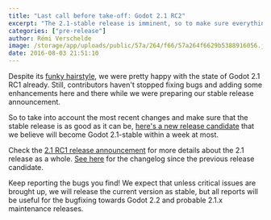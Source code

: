 ```yaml
---
title: "Last call before take-off: Godot 2.1 RC2"
excerpt: "The 2.1-stable release is imminent, so to make sure everything will work as expected, here's a new release candidate with its load of bugfixing and small enhancements."
categories: ["pre-release"]
author: Rémi Verschelde
image: /storage/app/uploads/public/57a/264/f66/57a264f6629b5388916056.jpeg
date: 2016-08-03 21:51:10
---
```


Despite its [funky hairstyle](https://godotengine.org/article/godot-2-1-rc1-out), we were pretty happy with the state of Godot 2.1 RC1 already. Still, contributors haven't stopped fixing bugs and adding some enhancements here and there while we were preparing our stable release announcement.

So to take into account the most recent changes and make sure that the stable release is as good as it can be, [here's a new release candidate](/download) that we believe will become Godot 2.1-stable within a week at most.

Check the [2.1 RC1 release announcement](https://godotengine.org/article/godot-2-1-rc1-out) for more details about the 2.1 release as a whole. [See here](http://download.tuxfamily.org/godotengine/2.1-dev/rc2/Godot_v2.1_rc2_changelog_from_rc1.txt) for the changelog since the previous release candidate.

Keep reporting the bugs you find! We expect that unless critical issues are brought up, we will release the current version as stable, but all reports will be useful for the bugfixing towards Godot 2.2 and probable 2.1.x maintenance releases.
